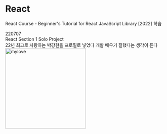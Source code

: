 # React
React Course - Beginner's Tutorial for React JavaScript Library [2022]  학습 <br/>

220707 <br/>
React Section 1 Solo Project <br/>
22년 최고로 사랑하는 박강현을 프로필로 넣었다 개발 배우기 잘했다는 생각이 든다<br/>
<img width="254" alt="mylove" src="https://user-images.githubusercontent.com/100934753/177787258-f3c6ee95-6ad4-4771-a58b-807174ebfe36.png"><br/>
